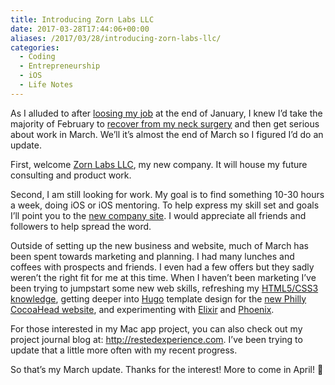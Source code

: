 ```yaml
---
title: Introducing Zorn Labs LLC
date: 2017-03-28T17:44:06+00:00
aliases: /2017/03/28/introducing-zorn-labs-llc/
categories:
  - Coding
  - Entrepreneurship
  - iOS
  - Life Notes
---
```


As I alluded to after [loosing my job][1] at the end of January, I knew I&#8217;d take the majority of February to [recover from my neck surgery][2] and then get serious about work in March. We&#8217;ll it&#8217;s almost the end of March so I figured I&#8217;d do an update.

First, welcome [Zorn Labs LLC][3], my new company. It will house my future consulting and product work.

Second, I am still looking for work. My goal is to find something 10-30 hours a week, doing iOS or iOS mentoring. To help express my skill set and goals I&#8217;ll point you to the [new company site][3]. I would appreciate all friends and followers to help spread the word.

Outside of setting up the new business and website, much of March has been spent towards marketing and planning. I had many lunches and coffees with prospects and friends. I even had a few offers but they sadly weren&#8217;t the right fit for me at this time. When I haven&#8217;t been marketing I&#8217;ve been trying to jumpstart some new web skills, refreshing my [HTML5/CSS3 knowledge][4], getting deeper into [Hugo][5] template design for the [new Philly CocoaHead website][6], and experimenting with [Elixir][7] and [Phoenix][8].

For those interested in my Mac app project, you can also check out my project journal blog at: <http://restedexperience.com>. I&#8217;ve been trying to update that a little more often with my recent progress.

So that&#8217;s my March update. Thanks for the interest! More to come in April! 🙂

[1]: http://mikezornek.com/2017/02/01/for-the-times-they-are-a-changing/
[2]: http://mikezornek.com/2017/02/13/neck-surgery-recovery-update/
[3]: http://zornlabs.com/
[4]: https://pragprog.com/book/bhh52e/html5-and-css3
[5]: https://gohugo.io/
[6]: https://github.com/phillycocoa/website
[7]: https://pragprog.com/book/elixir13/programming-elixir-1-3
[8]: https://pragprog.com/book/phoenix/programming-phoenix
